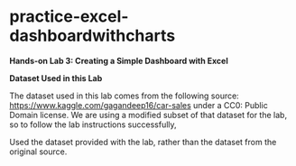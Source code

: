# practice-excel-dashboardwithcharts
**Hands-on Lab 3: Creating a Simple Dashboard with Excel**

**Dataset Used in this Lab**

The dataset used in this lab comes from the following source: https://www.kaggle.com/gagandeep16/car-sales under a CC0: Public Domain license. 
We are using a modified subset of that dataset for the lab, so to follow the lab instructions successfully, 

Used the dataset provided with the lab, rather than the dataset from the original source.

